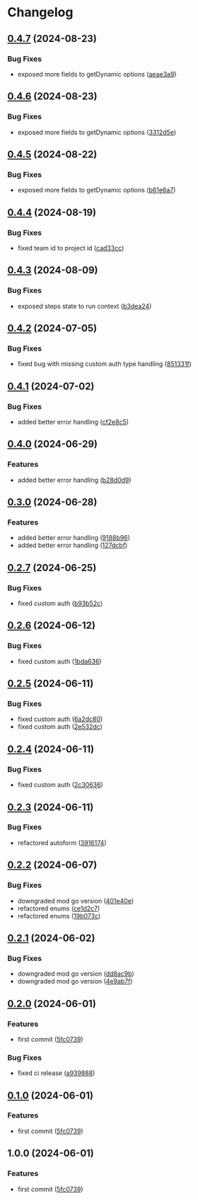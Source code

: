 # Changelog

## [0.4.7](https://github.com/wakflo/go-sdk/compare/v0.4.6...v0.4.7) (2024-08-23)


### Bug Fixes

* exposed more fields to getDynamic options ([aeae3a9](https://github.com/wakflo/go-sdk/commit/aeae3a935f814d9e0d3c0b6102bcba13eeb91403))

## [0.4.6](https://github.com/wakflo/go-sdk/compare/v0.4.5...v0.4.6) (2024-08-23)


### Bug Fixes

* exposed more fields to getDynamic options ([3312d5e](https://github.com/wakflo/go-sdk/commit/3312d5e06fb61d9eed7927e2cb7789dc31850180))

## [0.4.5](https://github.com/wakflo/go-sdk/compare/v0.4.4...v0.4.5) (2024-08-22)


### Bug Fixes

* exposed more fields to getDynamic options ([b61e6a7](https://github.com/wakflo/go-sdk/commit/b61e6a79923dd1d2283ae9039251ab399ba49d4b))

## [0.4.4](https://github.com/wakflo/go-sdk/compare/v0.4.3...v0.4.4) (2024-08-19)


### Bug Fixes

* fixed team id to project id ([cad33cc](https://github.com/wakflo/go-sdk/commit/cad33ccfe25e354616c062bd42ace54b9d595d04))

## [0.4.3](https://github.com/wakflo/go-sdk/compare/v0.4.2...v0.4.3) (2024-08-09)


### Bug Fixes

* exposed steps state to run context ([b3dea24](https://github.com/wakflo/go-sdk/commit/b3dea248b4cb62020e52ad1a65346883852048ac))

## [0.4.2](https://github.com/wakflo/go-sdk/compare/v0.4.1...v0.4.2) (2024-07-05)


### Bug Fixes

* fixed bug with missing custom auth type handling ([851331f](https://github.com/wakflo/go-sdk/commit/851331fdc21f8f300783e52a6437d8737fdd123c))

## [0.4.1](https://github.com/wakflo/go-sdk/compare/v0.4.0...v0.4.1) (2024-07-02)


### Bug Fixes

* added better error handling ([cf2e8c5](https://github.com/wakflo/go-sdk/commit/cf2e8c5f1afa7bd4c282ffe04b8c3de338d422a2))

## [0.4.0](https://github.com/wakflo/go-sdk/compare/v0.3.0...v0.4.0) (2024-06-29)


### Features

* added better error handling ([b28d0d9](https://github.com/wakflo/go-sdk/commit/b28d0d9534e063979c6ec813745b52c974d7e640))

## [0.3.0](https://github.com/wakflo/go-sdk/compare/v0.2.7...v0.3.0) (2024-06-28)


### Features

* added better error handling ([9188b96](https://github.com/wakflo/go-sdk/commit/9188b96b10c8cb01a50c1d363fd1d644f69a228b))
* added better error handling ([127dcbf](https://github.com/wakflo/go-sdk/commit/127dcbf7d047c139f5cfb54f44e5b9d961856790))

## [0.2.7](https://github.com/wakflo/go-sdk/compare/v0.2.6...v0.2.7) (2024-06-25)


### Bug Fixes

* fixed custom auth ([b93b52c](https://github.com/wakflo/go-sdk/commit/b93b52ccb05f75cc343ef662421d71f89b9f650f))

## [0.2.6](https://github.com/wakflo/go-sdk/compare/v0.2.5...v0.2.6) (2024-06-12)


### Bug Fixes

* fixed custom auth ([1bda636](https://github.com/wakflo/go-sdk/commit/1bda6365cf0044beeef3cd7b0ef753380d9469b5))

## [0.2.5](https://github.com/wakflo/go-sdk/compare/v0.2.4...v0.2.5) (2024-06-11)


### Bug Fixes

* fixed custom auth ([6a2dc80](https://github.com/wakflo/go-sdk/commit/6a2dc807d705aa8418d23c68b5a1c6190f3d78c5))
* fixed custom auth ([2e532dc](https://github.com/wakflo/go-sdk/commit/2e532dc25a247b2043d9817c62fb735de938cb2b))

## [0.2.4](https://github.com/wakflo/go-sdk/compare/v0.2.3...v0.2.4) (2024-06-11)


### Bug Fixes

* fixed custom auth ([2c30636](https://github.com/wakflo/go-sdk/commit/2c306362622defc498c8f9db981adeaa8b523573))

## [0.2.3](https://github.com/wakflo/go-sdk/compare/v0.2.2...v0.2.3) (2024-06-11)


### Bug Fixes

* refactored autoform ([3916174](https://github.com/wakflo/go-sdk/commit/3916174e7a61a5d00af40220b3657bc9b640d47a))

## [0.2.2](https://github.com/wakflo/go-sdk/compare/v0.2.1...v0.2.2) (2024-06-07)


### Bug Fixes

* downgraded mod go version ([401e40e](https://github.com/wakflo/go-sdk/commit/401e40ec9a8afa9f9a5f6d4335d1fd279ad4762d))
* refactored enums ([ce1d2c7](https://github.com/wakflo/go-sdk/commit/ce1d2c79f90b869b220c5b08400738f211b998e0))
* refactored enums ([19b073c](https://github.com/wakflo/go-sdk/commit/19b073c95bec3473fd0e0c3f7cc24db932398358))

## [0.2.1](https://github.com/wakflo/go-sdk/compare/v0.2.0...v0.2.1) (2024-06-02)


### Bug Fixes

* downgraded mod go version ([dd8ac9b](https://github.com/wakflo/go-sdk/commit/dd8ac9b64c7e39874e712751168b2fbeffdcc5eb))
* downgraded mod go version ([4e9ab7f](https://github.com/wakflo/go-sdk/commit/4e9ab7fc0a18199aa6d7e36130d21e3e3808a9bd))

## [0.2.0](https://github.com/wakflo/go-sdk/compare/v0.1.0...v0.2.0) (2024-06-01)


### Features

* first commit ([5fc0739](https://github.com/wakflo/go-sdk/commit/5fc07393dab5c438d89b9eac786e9237c2660cb9))


### Bug Fixes

* fixed ci release ([a939888](https://github.com/wakflo/go-sdk/commit/a939888b63fe3d74c0ed8d732c147dced9e84bd2))

## [0.1.0](https://github.com/wakflo/go-sdk/compare/go-sdk-v0.0.1...go-sdk-v0.1.0) (2024-06-01)


### Features

* first commit ([5fc0739](https://github.com/wakflo/go-sdk/commit/5fc07393dab5c438d89b9eac786e9237c2660cb9))

## 1.0.0 (2024-06-01)


### Features

* first commit ([5fc0739](https://github.com/wakflo/go-sdk/commit/5fc07393dab5c438d89b9eac786e9237c2660cb9))
